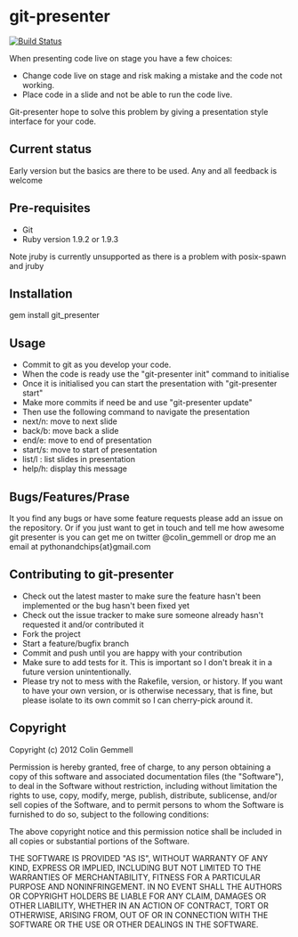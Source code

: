 # git-presenter

[![Build Status](https://secure.travis-ci.org/pythonandchips/git-presenter.png?branch=master)](http://travis-ci.org/pythonandchips/git-presenter)

When presenting code live on stage you have a few choices:

* Change code live on stage and risk making a mistake and the code not working.
* Place code in a slide and not be able to run the code live.

Git-presenter hope to solve this problem by giving a presentation style interface for your code.

## Current status

Early version but the basics are there to be used.
Any and all feedback is welcome

## Pre-requisites

* Git
* Ruby version 1.9.2 or 1.9.3

Note jruby is currently unsupported as there is a problem with posix-spawn and jruby

## Installation

gem install git_presenter

## Usage

* Commit to git as you develop your code.
* When the code is ready use the "git-presenter init" command to initialise
* Once it is initialised you can start the presentation with "git-presenter start"
* Make more commits if need be and use "git-presenter update"
* Then use the following command to navigate the presentation
* next/n: move to next slide
* back/b: move back a slide
* end/e:  move to end of presentation
* start/s: move to start of presentation
* list/l : list slides in presentation
* help/h: display this message

## Bugs/Features/Prase

It you find any bugs or have some feature requests please add an issue on the repository. Or if you just want to get in touch and tell me how awesome git presenter is you can get me on twitter @colin_gemmell or drop me an email at pythonandchips{at}gmail.com


## Contributing to git-presenter

* Check out the latest master to make sure the feature hasn't been implemented or the bug hasn't been fixed yet
* Check out the issue tracker to make sure someone already hasn't requested it and/or contributed it
* Fork the project
* Start a feature/bugfix branch
* Commit and push until you are happy with your contribution
* Make sure to add tests for it. This is important so I don't break it in a future version unintentionally.
* Please try not to mess with the Rakefile, version, or history. If you want to have your own version, or is otherwise necessary, that is fine, but please isolate to its own commit so I can cherry-pick around it.

## Copyright

Copyright (c) 2012 Colin Gemmell

Permission is hereby granted, free of charge, to any person obtaining
a copy of this software and associated documentation files (the
"Software"), to deal in the Software without restriction, including
without limitation the rights to use, copy, modify, merge, publish,
distribute, sublicense, and/or sell copies of the Software, and to
permit persons to whom the Software is furnished to do so, subject to
the following conditions:

The above copyright notice and this permission notice shall be
included in all copies or substantial portions of the Software.

THE SOFTWARE IS PROVIDED "AS IS", WITHOUT WARRANTY OF ANY KIND,
EXPRESS OR IMPLIED, INCLUDING BUT NOT LIMITED TO THE WARRANTIES OF
MERCHANTABILITY, FITNESS FOR A PARTICULAR PURPOSE AND
NONINFRINGEMENT. IN NO EVENT SHALL THE AUTHORS OR COPYRIGHT HOLDERS BE
LIABLE FOR ANY CLAIM, DAMAGES OR OTHER LIABILITY, WHETHER IN AN ACTION
OF CONTRACT, TORT OR OTHERWISE, ARISING FROM, OUT OF OR IN CONNECTION
WITH THE SOFTWARE OR THE USE OR OTHER DEALINGS IN THE SOFTWARE.

